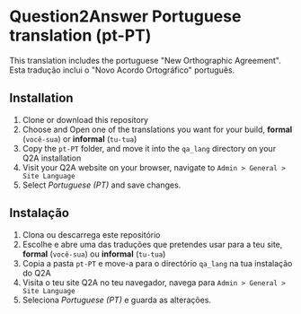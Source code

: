 # Question2Answer Portuguese translation (pt-PT)

This translation includes the portuguese "New Orthographic Agreement".  
Esta tradução inclui o "Novo Acordo Ortográfico" português.

## Installation

1. Clone or download this repository
2. Choose and Open one of the translations you want for your build, **formal** (`você-sua`) or **informal** (`tu-tua`)
3. Copy the `pt-PT` folder, and move it into the `qa_lang` directory on your Q2A installation
4. Visit your Q2A website on your browser, navigate to `Admin > General > Site Language`
5. Select *Portuguese (PT)* and save changes.

## Instalação

1. Clona ou descarrega este repositório
2. Escolhe e abre uma das traduções que pretendes usar para a teu site, **formal** (`você-sua`) ou **informal** (`tu-tua`)
3. Copia a pasta `pt-PT` e move-a para o directório `qa_lang` na tua instalação do Q2A
4. Visita o teu site Q2A no teu navegador, navega para `Admin > General > Site Language`
5. Seleciona *Portuguese (PT)* e guarda as alterações.